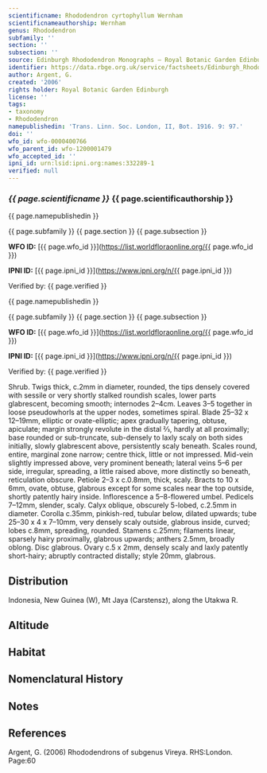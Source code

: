 ```yaml
---
scientificname: Rhododendron cyrtophyllum Wernham
scientificnameauthorship: Wernham
genus: Rhododendron
subfamily: ''
section: ''
subsection: ''
source: Edinburgh Rhododendron Monographs – Royal Botanic Garden Edinburgh
identifier: https://data.rbge.org.uk/service/factsheets/Edinburgh_Rhododendron_Monographs.xhtml
author: Argent, G.
created: '2006'
rights holder: Royal Botanic Garden Edinburgh
license: ''
tags:
- taxonomy
- Rhododendron
namepublishedin: 'Trans. Linn. Soc. London, II, Bot. 1916. 9: 97.'
doi: ''
wfo_id: wfo-0000400766
wfo_parent_id: wfo-1200001479
wfo_accepted_id: ''
ipni_id: urn:lsid:ipni.org:names:332289-1
verified: null
---
```

### _{{ page.scientificname }}_ {{ page.scientificauthorship }}
 {{ page.namepublishedin }}

{{ page.subfamily }} {{ page.section }} {{ page.subsection }}

**WFO ID:** [{{ page.wfo_id }}](https://list.worldfloraonline.org/{{ page.wfo_id }})

**IPNI ID:** [{{ page.ipni_id }}](https://www.ipni.org/n/{{ page.ipni_id }})

Verified by: {{ page.verified }}

 {{ page.namepublishedin }}

{{ page.subfamily }} {{ page.section }} {{ page.subsection }}

**WFO ID:** [{{ page.wfo_id }}](https://list.worldfloraonline.org/{{ page.wfo_id }})

**IPNI ID:** [{{ page.ipni_id }}](https://www.ipni.org/n/{{ page.ipni_id }})

Verified by: {{ page.verified }}



Shrub. Twigs thick, c.2mm in diameter, rounded, the tips densely covered with sessile or very shortly stalked roundish scales, lower parts glabrescent, becoming smooth; internodes 2–4cm. Leaves 3–5 together in loose pseudowhorls at the upper nodes, sometimes spiral. Blade 25–32 x 12–19mm, elliptic or ovate-elliptic; apex gradually tapering, obtuse, apiculate; margin strongly revolute in the distal 2⁄3, hardly at all proximally; base rounded or sub-truncate, sub-densely to laxly scaly on both sides initially, slowly glabrescent above, persistently scaly beneath. Scales round, entire, marginal zone narrow; centre thick, little or not impressed. Mid-vein slightly impressed above, very prominent beneath; lateral veins 5–6 per side, irregular, spreading, a little raised above, more distinctly so beneath, reticulation obscure. Petiole 2–3 x c.0.8mm, thick, scaly. Bracts to 10 x 6mm, ovate, obtuse, glabrous except for some scales near the top outside, shortly patently hairy inside. Inflorescence a 5–8-flowered umbel. Pedicels 7–12mm, slender, scaly. Calyx oblique, obscurely 5-lobed, c.2.5mm in diameter. Corolla c.35mm, pinkish-red, tubular below, dilated upwards; tube 25–30 x 4 x 7–10mm, very densely scaly outside, glabrous inside, curved; lobes c.8mm, spreading, rounded. Stamens c.25mm; filaments linear, sparsely hairy proximally, glabrous upwards; anthers 2.5mm, broadly oblong. Disc glabrous. Ovary c.5 x 2mm, densely scaly and laxly patently short-hairy; abruptly contracted distally; style 20mm, glabrous.

## Distribution
Indonesia, New Guinea (W), Mt Jaya (Carstensz), along the Utakwa R.

## Altitude


## Habitat


## Nomenclatural History

                       
## Notes


## References

Argent, G. (2006) Rhododendrons of subgenus Vireya. RHS:London. Page:60
